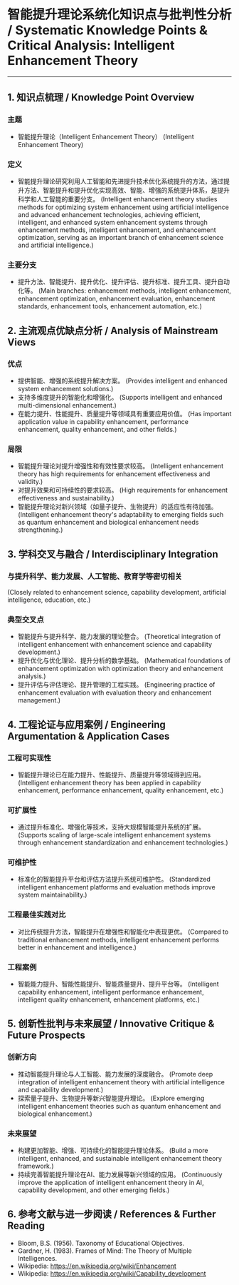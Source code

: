 # 智能提升理论系统化知识点与批判性分析 / Systematic Knowledge Points & Critical Analysis: Intelligent Enhancement Theory

---

## 1. 知识点梳理 / Knowledge Point Overview

### 主题

- 智能提升理论（Intelligent Enhancement Theory）
  (Intelligent Enhancement Theory)

### 定义

- 智能提升理论研究利用人工智能和先进提升技术优化系统提升的方法，通过提升方法、智能提升和提升优化实现高效、智能、增强的系统提升体系，是提升科学和人工智能的重要分支。
  (Intelligent enhancement theory studies methods for optimizing system enhancement using artificial intelligence and advanced enhancement technologies, achieving efficient, intelligent, and enhanced system enhancement systems through enhancement methods, intelligent enhancement, and enhancement optimization, serving as an important branch of enhancement science and artificial intelligence.)

### 主要分支

- 提升方法、智能提升、提升优化、提升评估、提升标准、提升工具、提升自动化等。
  (Main branches: enhancement methods, intelligent enhancement, enhancement optimization, enhancement evaluation, enhancement standards, enhancement tools, enhancement automation, etc.)

## 2. 主流观点优缺点分析 / Analysis of Mainstream Views

### 优点

- 提供智能、增强的系统提升解决方案。
  (Provides intelligent and enhanced system enhancement solutions.)
- 支持多维度提升的智能化和增强化。
  (Supports intelligent and enhanced multi-dimensional enhancement.)
- 在能力提升、性能提升、质量提升等领域具有重要应用价值。
  (Has important application value in capability enhancement, performance enhancement, quality enhancement, and other fields.)

### 局限

- 智能提升理论对提升增强性和有效性要求较高。
  (Intelligent enhancement theory has high requirements for enhancement effectiveness and validity.)
- 对提升效果和可持续性的要求较高。
  (High requirements for enhancement effectiveness and sustainability.)
- 智能提升理论对新兴领域（如量子提升、生物提升）的适应性有待加强。
  (Intelligent enhancement theory's adaptability to emerging fields such as quantum enhancement and biological enhancement needs strengthening.)

## 3. 学科交叉与融合 / Interdisciplinary Integration

### 与提升科学、能力发展、人工智能、教育学等密切相关

  (Closely related to enhancement science, capability development, artificial intelligence, education, etc.)

### 典型交叉点

- 智能提升与提升科学、能力发展的理论整合。
  (Theoretical integration of intelligent enhancement with enhancement science and capability development.)
- 提升优化与优化理论、提升分析的数学基础。
  (Mathematical foundations of enhancement optimization with optimization theory and enhancement analysis.)
- 提升评估与评估理论、提升管理的工程实践。
  (Engineering practice of enhancement evaluation with evaluation theory and enhancement management.)

## 4. 工程论证与应用案例 / Engineering Argumentation & Application Cases

### 工程可实现性

- 智能提升理论已在能力提升、性能提升、质量提升等领域得到应用。
  (Intelligent enhancement theory has been applied in capability enhancement, performance enhancement, quality enhancement, etc.)

### 可扩展性

- 通过提升标准化、增强化等技术，支持大规模智能提升系统的扩展。
  (Supports scaling of large-scale intelligent enhancement systems through enhancement standardization and enhancement technologies.)

### 可维护性

- 标准化的智能提升平台和评估方法提升系统可维护性。
  (Standardized intelligent enhancement platforms and evaluation methods improve system maintainability.)

### 工程最佳实践对比

- 对比传统提升方法，智能提升在增强性和智能化中表现更优。
  (Compared to traditional enhancement methods, intelligent enhancement performs better in enhancement and intelligence.)

### 工程案例

- 智能能力提升、智能性能提升、智能质量提升、提升平台等。
  (Intelligent capability enhancement, intelligent performance enhancement, intelligent quality enhancement, enhancement platforms, etc.)

## 5. 创新性批判与未来展望 / Innovative Critique & Future Prospects

### 创新方向

- 推动智能提升理论与人工智能、能力发展的深度融合。
  (Promote deep integration of intelligent enhancement theory with artificial intelligence and capability development.)
- 探索量子提升、生物提升等新兴智能提升理论。
  (Explore emerging intelligent enhancement theories such as quantum enhancement and biological enhancement.)

### 未来展望

- 构建更加智能、增强、可持续化的智能提升理论体系。
  (Build a more intelligent, enhanced, and sustainable intelligent enhancement theory framework.)
- 持续完善智能提升理论在AI、能力发展等新兴领域的应用。
  (Continuously improve the application of intelligent enhancement theory in AI, capability development, and other emerging fields.)

## 6. 参考文献与进一步阅读 / References & Further Reading

- Bloom, B.S. (1956). Taxonomy of Educational Objectives.
- Gardner, H. (1983). Frames of Mind: The Theory of Multiple Intelligences.
- Wikipedia: <https://en.wikipedia.org/wiki/Enhancement>
- Wikipedia: <https://en.wikipedia.org/wiki/Capability_development>
